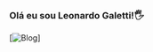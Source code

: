 ### Olá eu sou Leonardo Galetti!🖐️

[![Blog](https://img.shields.io/website-up-down-green-red/http/monip.org.svg)] 

